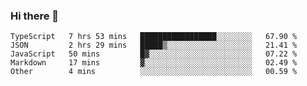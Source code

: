 ### Hi there 👋

<!--
**akosbalasko/akosbalasko** is a ✨ _special_ ✨ repository because its `README.md` (this file) appears on your GitHub profile.

Here are some ideas to get you started:

- 🔭 I’m currently working on ...
- 🌱 I’m currently learning ...
- 👯 I’m looking to collaborate on ...
- 🤔 I’m looking for help with ...
- 💬 Ask me about ...
- 📫 How to reach me: ...
- 😄 Pronouns: ...
- ⚡ Fun fact: ...
-->
<!--START_SECTION:waka-->
```text
TypeScript   7 hrs 53 mins   █████████████████░░░░░░░░   67.90 % 
JSON         2 hrs 29 mins   █████▒░░░░░░░░░░░░░░░░░░░   21.41 % 
JavaScript   50 mins         █▓░░░░░░░░░░░░░░░░░░░░░░░   07.22 % 
Markdown     17 mins         ▓░░░░░░░░░░░░░░░░░░░░░░░░   02.49 % 
Other        4 mins          ░░░░░░░░░░░░░░░░░░░░░░░░░   00.59 % 
```
<!--END_SECTION:waka-->
